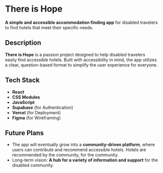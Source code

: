 # **There is Hope**  

**A simple and accessible accommodation finding app** for disabled travelers to find hotels that meet their specific needs.

## **Description**  

**There is Hope** is a passion project designed to help disabled travelers easily find accessible hotels.
Built with accessibility in mind, the app utilizes a clear, question-based format to simplify the user experience for everyone.

## **Tech Stack**  
- **React**  
- **CSS Modules**  
- **JavaScript**  
- **Supabase** (for Authentication)  
- **Vercel** (for Deployment)  
- **Figma** (for Wireframing)

## **Future Plans**  
- The app will eventually grow into a **community-driven platform**, where users can contribute and recommend accessible hotels. Hotels are recommended by the community, for the community.
- Long-term vision: **A hub for a variety of information and support** for the disabled community.
